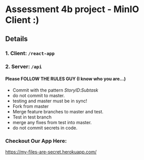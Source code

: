 # Assessment 4b project - MinIO Client :)

## Details

### 1. Client: `/react-app`


### 2. Server: `/api`


#### Please FOLLOW THE RULES GUY (I know who you are...)
- Commit with the pattern *StoryID*:*Subtask* 
- do not commit to master.
- testing and master must be in sync!
- Fork from master
- Merge feature branches to master and test.
- Test in test branch 
- merge any fixes from test into master.
- do not commit secrets in code.

### Checkout Our App Here:
https://my-files-are-secret.herokuapp.com/